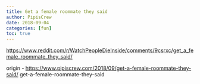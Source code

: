 ```yaml
---
title: Get a female roommate they said
author: PipisCrew
date: 2018-09-04
categories: [fun]
toc: true
---
```


https://www.reddit.com/r/WatchPeopleDieInside/comments/9csrxc/get_a_female_roommate_they_said/

origin - https://www.pipiscrew.com/2018/09/get-a-female-roommate-they-said/ get-a-female-roommate-they-said